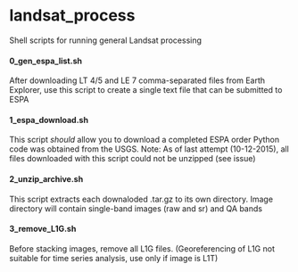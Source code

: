 # landsat_process
Shell scripts for running general Landsat processing

#### 0_gen_espa_list.sh
After downloading LT 4/5 and LE 7 comma-separated files from Earth Explorer, 
use this script to create a single text file that can be submitted to ESPA

#### 1_espa_download.sh
This script *should* allow you to download a completed ESPA order
Python code was obtained from the USGS. 
Note: As of last attempt (10-12-2015), all files downloaded with this script
could not be unzipped (see issue)

#### 2_unzip_archive.sh
This script extracts each downaloded .tar.gz to its own directory. 
Image directory will contain single-band images (raw and sr) and QA bands

#### 3_remove_L1G.sh
Before stacking images, remove all L1G files. 
(Georeferencing of L1G not suitable for time series analysis, use only if image is L1T)


